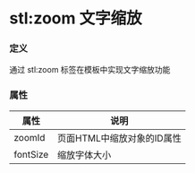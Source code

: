 ﻿# stl:zoom 文字缩放


### 定义

通过 stl:zoom 标签在模板中实现文字缩放功能

### 属性

属性  | 说明
------  | ------
zoomId | 页面HTML中缩放对象的ID属性
fontSize | 缩放字体大小
